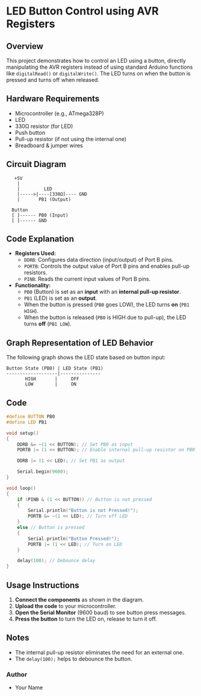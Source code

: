 # LED Button Control using AVR Registers

## Overview
This project demonstrates how to control an LED using a button, directly manipulating the AVR registers instead of using standard Arduino functions like `digitalRead()` or `digitalWrite()`. The LED turns on when the button is pressed and turns off when released.

## Hardware Requirements
- Microcontroller (e.g., ATmega328P)
- LED
- 330Ω resistor (for LED)
- Push button
- Pull-up resistor (if not using the internal one)
- Breadboard & jumper wires

## Circuit Diagram

```
   +5V
    |
    |         LED
    |----->|----[330Ω]---- GND
    |       PB1 (Output)

  Button
  [ ]------ PB0 (Input)
  [ ]------ GND
```

## Code Explanation
- **Registers Used:**
  - `DDRB`: Configures data direction (input/output) of Port B pins.
  - `PORTB`: Controls the output value of Port B pins and enables pull-up resistors.
  - `PINB`: Reads the current input values of Port B pins.
- **Functionality:**
  - `PB0` (Button) is set as an **input** with an **internal pull-up resistor**.
  - `PB1` (LED) is set as an **output**.
  - When the button is pressed (`PB0` goes LOW), the LED turns **on** (`PB1 HIGH`).
  - When the button is released (`PB0` is HIGH due to pull-up), the LED turns **off** (`PB1 LOW`).

## Graph Representation of LED Behavior

The following graph shows the LED state based on button input:

```
Button State (PB0) | LED State (PB1)
-------------------|---------------
       HIGH       |     OFF
       LOW        |     ON
```

## Code
```cpp
#define BUTTON PB0
#define LED PB1

void setup()
{
    DDRB &= ~(1 << BUTTON); // Set PB0 as input
    PORTB |= (1 << BUTTON); // Enable internal pull-up resistor on PB0

    DDRB |= (1 << LED); // Set PB1 as output

    Serial.begin(9600);
}

void loop()
{
    if (PINB & (1 << BUTTON)) // Button is not pressed
    {
        Serial.println("Button is not Pressed!");
        PORTB &= ~(1 << LED); // Turn off LED
    }
    else // Button is pressed
    {
        Serial.println("Button Pressed!");
        PORTB |= (1 << LED); // Turn on LED
    }

    delay(100); // Debounce delay
}
```

## Usage Instructions
1. **Connect the components** as shown in the diagram.
2. **Upload the code** to your microcontroller.
3. **Open the Serial Monitor** (9600 baud) to see button press messages.
4. **Press the button** to turn the LED on, release to turn it off.

## Notes
- The internal pull-up resistor eliminates the need for an external one.
- The `delay(100);` helps to debounce the button.

### Author
- Your Name

